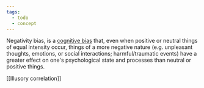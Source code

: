```yaml
---
tags:
  - todo
  - concept
---
```

Negativity bias, is a [cognitive bias](https://en.wikipedia.org/wiki/Cognitive_bias "Cognitive bias") that, even when positive or neutral things of equal intensity occur, things of a more negative nature (e.g. unpleasant thoughts, emotions, or social interactions; harmful/traumatic events) have a greater effect on one's psychological state and processes than neutral or positive things.

[[Illusory correlation]]
